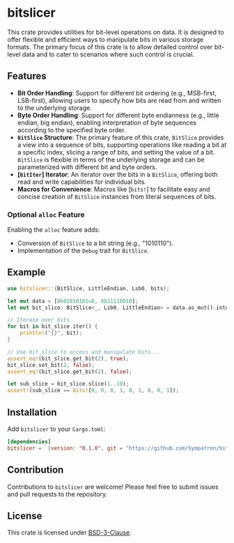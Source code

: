 # bitslicer

This crate provides utilities for bit-level operations on data. It is designed to offer flexible and efficient ways to manipulate bits in various storage formats. The primary focus of this crate is to allow detailed control over bit-level data and to cater to scenarios where such control is crucial.

## Features

- **Bit Order Handling**: Support for different bit ordering (e.g., MSB-first, LSB-first), allowing users to specify how bits are read from and written to the underlying storage.
- **Byte Order Handling**: Support for different byte endianness (e.g., little endian, big endian), enabling interpretation of byte sequences according to the specified byte order.
- **`BitSlice` Structure**: The primary feature of this crate, `BitSlice` provides a view into a sequence of bits, supporting operations like reading a bit at a specific index, slicing a range of bits, and setting the value of a bit. `BitSlice` is flexible in terms of the underlying storage and can be parameterized with different bit and byte orders.
- **[`BitIter`] Iterator**: An iterator over the bits in a `BitSlice`, offering both read and write capabilities for individual bits.
- **Macros for Convenience**: Macros like [`bits!`] to facilitate easy and concise creation of `BitSlice` instances from literal sequences of bits.

### Optional `alloc` Feature

Enabling the `alloc` feature adds:
- Conversion of `BitSlice` to a bit string (e.g., "1010110").
- Implementation of the `Debug` trait for `BitSlice`.

## Example

```rust
use bitslicer::{BitSlice, LittleEndian, Lsb0, bits};

let mut data = [0b01010101u8, 0b11110010];
let mut bit_slice: BitSlice<_, Lsb0, LittleEndian> = data.as_mut().into();

// Iterate over bits
for bit in bit_slice.iter() {
    println!("{}", bit);
}

// Use bit_slice to access and manipulate bits...
assert_eq!(bit_slice.get_bit(2), true);
bit_slice.set_bit(2, false);
assert_eq!(bit_slice.get_bit(2), false);

let sub_slice = bit_slice.slice(1..10);
assert!(sub_slice == bits![0, 0, 0, 1, 0, 1, 0, 0, 1]);
```

Installation
------------
Add `bitslicer` to your `Cargo.toml`:

```toml
[dependencies]
bitslicer =  {version: "0.1.0", git = "https://github.com/Sympatron/bitslicer.git"}
```

Contribution
------------

Contributions to `bitslicer` are welcome! Please feel free to submit issues and pull requests to the repository.

License
-------

This crate is licensed under [BSD-3-Clause](LICENSE).